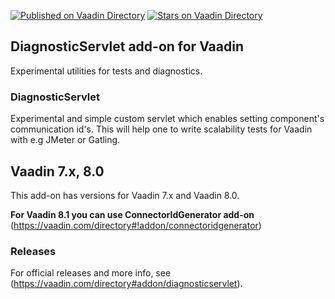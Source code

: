 [![Published on Vaadin  Directory](https://img.shields.io/badge/Vaadin%20Directory-published-00b4f0.svg)](https://vaadin.com/directory/component/diagnosticservlet)
[![Stars on Vaadin Directory](https://img.shields.io/vaadin-directory/star/diagnosticservlet.svg)](https://vaadin.com/directory/component/diagnosticservlet)

## DiagnosticServlet add-on for Vaadin

Experimental utilities for tests and diagnostics.

### DiagnosticServlet

Experimental and simple custom servlet which enables setting component's communication id's. This will help one to write scalability tests for Vaadin with e.g JMeter or Gatling.

## Vaadin 7.x, 8.0

This add-on has versions for Vaadin 7.x and Vaadin 8.0. 

**For Vaadin 8.1 you can use ConnectorIdGenerator add-on** (https://vaadin.com/directory#!addon/connectoridgenerator)

### Releases

For official releases and more info, see (https://vaadin.com/directory#addon/diagnosticservlet).
